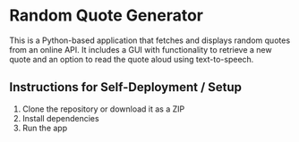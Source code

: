 # Random Quote Generator
This is a Python-based application that fetches and displays random quotes from an online API. It includes a GUI with functionality to retrieve a new quote and an option to read the quote aloud using text-to-speech. 

## Instructions for Self-Deployment / Setup
1. Clone the repository or download it as a ZIP
2. Install dependencies 
3. Run the app